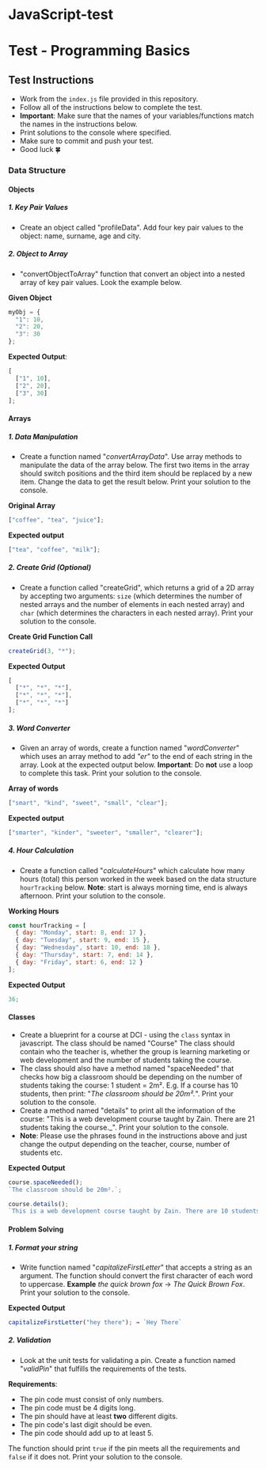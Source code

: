 # JavaScript-test
# Test - Programming Basics

## Test Instructions

- Work from the `index.js` file provided in this repository.
- Follow all of the instructions below to complete the test.
- **Important**: Make sure that the names of your variables/functions match the names in the instructions below.
- Print solutions to the console where specified.
- Make sure to commit and push your test.
- Good luck 🍀

### Data Structure

#### Objects

##### 1. Key Pair Values

- Create an object called "profileData". Add four key pair values to the object: name, surname, age and city.

##### 2. Object to Array

- "convertObjectToArray" function that convert an object into a nested array of key pair values. Look the example below.

**Given Object**

```javascript
myObj = {
  "1": 10,
  "2": 20,
  "3": 30
};

```

**Expected Output**:

```javascript
[
  ["1", 10],
  ["2", 20],
  ["3", 30]
];
```

#### Arrays

##### 1. Data Manipulation

- Create a function named "_convertArrayData_". Use array methods to manipulate the data of the array below. The first two items in the array should switch positions and the third item should be replaced by a new item. Change the data to get the result below. Print your solution to the console.

**Original Array**

```javascript
["coffee", "tea", "juice"];
```

**Expected output**

```javascript
["tea", "coffee", "milk"];
```

##### 2. Create Grid (Optional)

- Create a function called "createGrid", which returns a grid of a 2D array by accepting two arguments: `size` (which determines the number of nested arrays and the number of elements in each nested array) and `char` (which determines the characters in each nested array). Print your solution to the console.

**Create Grid Function Call**

```javascript
createGrid(3, "*");
```

**Expected Output**

```javascript
[
  ["*", "*", "*"],
  ["*", "*", "*"],
  ["*", "*", "*"]
];
```

##### 3. Word Converter

- Given an array of words, create a function named "_wordConverter_" which uses an array method to add _"er"_ to the end of each string in the array. Look at the expected output below. **Important**: Do **not** use a loop to complete this task. Print your solution to the console.

**Array of words**

```javascript
["smart", "kind", "sweet", "small", "clear"];
```

**Expected output**

```javascript
["smarter", "kinder", "sweeter", "smaller", "clearer"];
```

##### 4. Hour Calculation

- Create a function called "_calculateHours_" which calculate how many hours (total) this person worked in the week based on the data structure `hourTracking` below. **Note**: start is always morning time, end is always afternoon. Print your solution to the console.

**Working Hours**

```javascript
const hourTracking = [
  { day: "Monday", start: 8, end: 17 },
  { day: "Tuesday", start: 9, end: 15 },
  { day: "Wednesday", start: 10, end: 18 },
  { day: "Thursday", start: 7, end: 14 },
  { day: "Friday", start: 6, end: 12 }
];
```

**Expected Output**

```javascript
36;
```

#### Classes

- Create a blueprint for a course at DCI - using the `class` syntax in javascript. The class should be named "Course" The class should contain who the teacher is, whether the group is learning marketing or web development and the number of students taking the course.
- The class should also have a method named "spaceNeeded" that checks how big a classroom should be depending on the number of students taking the course: 1 student = 2m². E.g. If a course has 10 students, then print: "_The classroom should be 20m²._". Print your solution to the console.
- Create a method named "details" to print all the information of the course: "This is a web development course taught by Zain. There are 21 students taking the course.\_". Print your solution to the console.
- **Note**: Please use the phrases found in the instructions above and just change the output depending on the teacher, course, number of students etc.

**Expected Output**

```javascript
course.spaceNeeded();
`The classroom should be 20m².`;

course.details();
`This is a web development course taught by Zain. There are 10 students taking the course.`;
```

#### Problem Solving

##### 1. Format your string

- Write function named "_capitalizeFirstLetter_" that accepts a string as an argument. The function should convert the first character of each word to uppercase. **Example** _the quick brown fox_ → _The Quick Brown Fox_. Print your solution to the console.

**Expected Output**

```javascript
capitalizeFirstLetter("hey there"); → `Hey There`
```

##### 2. Validation

- Look at the unit tests for validating a pin. Create a function named "_validPin_" that fulfills the requirements of the tests.

**Requirements**:

- The pin code must consist of only numbers.
- The pin code must be 4 digits long.
- The pin should have at least **two** different digits.
- The pin code's last digit should be even.
- The pin code should add up to at least 5.

The function should print `true` if the pin meets all the requirements and `false` if it does not. Print your solution to the console.
